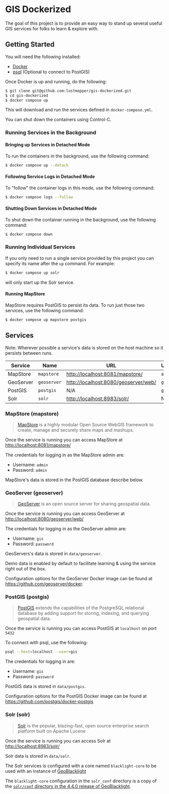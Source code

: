 # GIS Dockerized

The goal of this project is to provide an easy way to stand up several useful GIS services for folks to learn & explore with.

## Getting Started

You will need the following installed:

- [Docker](https://www.docker.com)
- [psql](https://www.postgresguide.com/utilities/psql/) (Optional to connect to PostGIS)

Once Docker is up and running, do the following:

```bash
$ git clone git@github.com:lostmapper/gis-dockerized.git
$ cd gis-dockerized
$ docker compose up
```

This will download and run the services defined in `docker-compose.yml`.

You can shut down the containers using Control-C.

### Running Services in the Background

#### Bringing up Services in Detached Mode

To run the containers in the background, use the following command:

```bash
$ docker compose up --detach
```
#### Following Service Logs in Detached Mode

To "follow" the container logs in this mode, use the following command:

```bash
$ docker compose logs --follow
```

#### Shutting Down Services in Detached Mode

To shut down the container running in the background, use the following command:

```bash
$ docker compose down
```

### Running Individual Services

If you only need to run a single service provided by this project you can specify its name after the `up` command. For example:

```bash
$ docker compose up solr
```

will only start up the Solr service.

#### Running MapStore

MapStore requires PostGIS to persist its data. To run just those two services, use the following command:

```bash
$ docker compose up mapstore postgis
```

## Services

Note: Wherever possible a service's data is stored on the host machine so it persists between runs.

| Service   | Name        | URL                                    | Username | Password   | Data Location    |
|-----------|-------------|----------------------------------------|----------|------------|------------------|
| MapStore  | `mapstore`  | <http://localhost:8081/mapstore/>      | `admin`  | `admin`    | PostGIS          |
| GeoServer | `geoserver` | <http://localhost:8080/geoserver/web/> | `gis`    | `password` | `data/geoserver` |
| PostGIS   | `postgis`   | N/A                                    | `gis`    | `password` | `data/postgis`   |
| Solr      | `solr`      | <http://localhost:8983/solr/>          | N/A      | N/A        | `data/solr`      |

### MapStore (mapstore)

> [MapStore](https://docs.mapstore.geosolutionsgroup.com/) is a highly modular Open Source WebGIS framework to create, manage and securely share maps and mashups.

Once the service is running you can access MapStore at <http://localhost:8081/mapstore/>

The credentials for logging in as the MapStore admin are:

- Username: `admin`
- Password: `admin`

MapStore's data is stored in the PostGIS database describe below.

### GeoServer (geoserver)

> [GeoServer](https://geoserver.org) is an open source server for sharing geospatial data.

Once the service is running you can access GeoServer at <http://localhost:8080/geoserver/web/>

The credentials for logging in as the GeoServer admin are:

- Username: `gis`
- Password: `password`

GeoServers's data is stored in `data/geoserver`.

Demo data is enabled by default to facilitate learning & using the service right out of the box.

Configuration options for the GeoServer Docker image can be found at <https://github.com/geoserver/docker>.

### PostGIS (postgis)

> [PostGIS](https://postgis.net) extends the capabilities of the PostgreSQL relational database by adding support for storing, indexing, and querying geospatial data.

Once the service is running you can access PostGIS at `localhost` on port `5432`

To connect with psql, use the following:

```bash
psql --host=localhost --user=gis
```

The credentials for logging in are:

- Username: `gis`
- Password: `password`

PostGIS data is stored in `data/postgis`.

Configuration options for the PostGIS Docker image can be found at https://github.com/postgis/docker-postgis

### Solr (solr)

> [Solr](https://solr.apache.org) is the popular, blazing-fast, open source enterprise search platform built on Apache Lucene

Once the service is running you can access Solr at <http://localhost:8983/solr/>

Solr data is stored in `data/solr`.

The Solr services is configured with a core named `blacklight-core` to be used with an instance of [GeoBlacklight](https://geoblacklight.org)

The `blacklight-core` configuration in the `solr_conf` directory is a copy of the [`solr/conf` directory in the 4.4.0 release of GeoBlacklight](https://github.com/geoblacklight/geoblacklight/tree/v4.4.0/solr/conf).